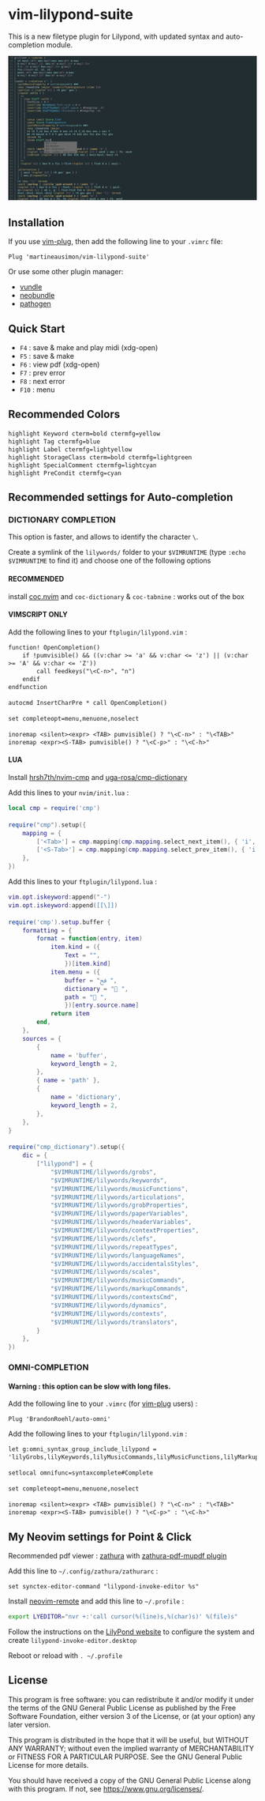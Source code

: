 # vim-lilypond-suite

This is a new filetype plugin for Lilypond, with updated syntax and auto-completion module.

<p align="center">
<img src="https://github.com/martineausimon/vim-lilypond-suite/blob/main/screenshoot.png">
</p>

## Installation

If you use [vim-plug](https://github.com/junegunn/vim-plug), then add the following line to your `.vimrc` file:

```vim
Plug 'martineausimon/vim-lilypond-suite'
```

Or use some other plugin manager:

* [vundle](https://github.com/gmarik/vundle)
* [neobundle](https://github.com/Shougo/neobundle.vim)
* [pathogen](https://github.com/tpope/vim-pathogen)

## Quick Start

* `F4` : save & make and play midi (xdg-open)
* `F5` : save & make
* `F6` : view pdf (xdg-open)
* `F7` : prev error
* `F8` : next error
* `F10` : menu

## Recommended Colors

```vim
highlight Keyword cterm=bold ctermfg=yellow
highlight Tag ctermfg=blue
highlight Label ctermfg=lightyellow
highlight StorageClass cterm=bold ctermfg=lightgreen
highlight SpecialComment ctermfg=lightcyan
highlight PreCondit ctermfg=cyan
```

## Recommended settings for Auto-completion

### DICTIONARY COMPLETION

This option is faster, and allows to identify the character `\`.

Create a symlink of the `lilywords/` folder to your `$VIMRUNTIME` (type `:echo $VIMRUNTIME` to find it) and choose one of the following options

#### RECOMMENDED

install [coc.nvim](https://github.com/neoclide/coc.nvim) and `coc-dictionary` & `coc-tabnine` : works out of the box

#### VIMSCRIPT ONLY

Add the following lines to your `ftplugin/lilypond.vim` :

```vim
function! OpenCompletion()
	if !pumvisible() && ((v:char >= 'a' && v:char <= 'z') || (v:char >= 'A' && v:char <= 'Z'))
		call feedkeys("\<C-n>", "n")
	endif
endfunction

autocmd InsertCharPre * call OpenCompletion()

set completeopt=menu,menuone,noselect

inoremap <silent><expr> <TAB> pumvisible() ? "\<C-n>" : "\<TAB>"
inoremap <expr><S-TAB> pumvisible() ? "\<C-p>" : "\<C-h>"
```

#### LUA

Install [hrsh7th/nvim-cmp](https://github.com/hrsh7th/nvim-cmp) and [uga-rosa/cmp-dictionary](https://github.com/uga-rosa/cmp-dictionary)

Add this lines to your `nvim/init.lua` :

```lua
local cmp = require('cmp')

require("cmp").setup({
	mapping = {
		['<Tab>'] = cmp.mapping(cmp.mapping.select_next_item(), { 'i', 's' }),
		['<S-Tab>'] = cmp.mapping(cmp.mapping.select_prev_item(), { 'i', 's' }),
	},
})
```

Add this lines to your `ftplugin/lilypond.lua` :

```lua
vim.opt.iskeyword:append("-")
vim.opt.iskeyword:append([[\]])

require('cmp').setup.buffer {
	formatting = {
		format = function(entry, item)
			item.kind = ({
				Text = "",
				})[item.kind]
			item.menu = ({
				buffer = "ﰮ ",
				dictionary = " ",
				path = " ",
				})[entry.source.name]
			return item
		end,
	},
	sources = {
		{ 
			name = 'buffer',
			keyword_length = 2,
		},
		{ name = 'path' },
		{ 
			name = 'dictionary',
			keyword_length = 2,
		},
	},
}

require("cmp_dictionary").setup({
	dic = {
		["lilypond"] = {
			"$VIMRUNTIME/lilywords/grobs",
			"$VIMRUNTIME/lilywords/keywords",
			"$VIMRUNTIME/lilywords/musicFunctions",
			"$VIMRUNTIME/lilywords/articulations",
			"$VIMRUNTIME/lilywords/grobProperties",
			"$VIMRUNTIME/lilywords/paperVariables",
			"$VIMRUNTIME/lilywords/headerVariables",
			"$VIMRUNTIME/lilywords/contextProperties",
			"$VIMRUNTIME/lilywords/clefs",
			"$VIMRUNTIME/lilywords/repeatTypes",
			"$VIMRUNTIME/lilywords/languageNames",
			"$VIMRUNTIME/lilywords/accidentalsStyles",
			"$VIMRUNTIME/lilywords/scales",
			"$VIMRUNTIME/lilywords/musicCommands",
			"$VIMRUNTIME/lilywords/markupCommands",
			"$VIMRUNTIME/lilywords/contextsCmd",
			"$VIMRUNTIME/lilywords/dynamics",
			"$VIMRUNTIME/lilywords/contexts",
			"$VIMRUNTIME/lilywords/translators",
		}
	},
})
```

### OMNI-COMPLETION

#### Warning : this option can be slow with long files.

Add the following line to your `.vimrc` (for [vim-plug](https://github.com/junegunn/vim-plug) users) :

```vim
Plug 'BrandonRoehl/auto-omni'
```

Add the following lines to your `ftplugin/lilypond.vim` :

```vim
let g:omni_syntax_group_include_lilypond = 'lilyGrobs,lilyKeywords,lilyMusicCommands,lilyMusicFunctions,lilyMarkupCommands,lilyArticulations,lilyGrobProperties,lilyHeaderVariables,lilyPaperVariables,lilyContextProperties,lilyDynamics,lilyScales,lilyContexts,lilyTranslators,lilyClefs,lilyRepeatTypes,lilyAccidentalsStyles'

setlocal omnifunc=syntaxcomplete#Complete

set completeopt=menu,menuone,noselect

inoremap <silent><expr> <TAB> pumvisible() ? "\<C-n>" : "\<TAB>"
inoremap <expr><S-TAB> pumvisible() ? "\<C-p>" : "\<C-h>"
```

## My Neovim settings for Point & Click

Recommended pdf viewer : [zathura](https://pwmt.org/projects/zathura/) with [zathura-pdf-mupdf plugin](https://pwmt.org/projects/zathura-pdf-mupdf/)

Add this line to `~/.config/zathura/zathurarc` :

	set synctex-editor-command "lilypond-invoke-editor %s"

Install [neovim-remote](https://github.com/mhinz/neovim-remote) and add this line to `~/.profile` :

```bash
export LYEDITOR="nvr +:'call cursor(%(line)s,%(char)s)' %(file)s"
```

Follow the instructions on the [LilyPond website](https://lilypond.org/doc/v2.23/Documentation/usage/configuring-the-system-for-point-and-click#) to configure the system and create `lilypond-invoke-editor.desktop`

Reboot or reload with `. ~/.profile`

## License

This program is free software: you can redistribute it and/or modify it under the terms of the GNU General Public License as published by the Free Software Foundation, either version 3 of the License, or (at your option) any later version.

This program is distributed in the hope that it will be useful, but WITHOUT ANY WARRANTY; without even the implied warranty of MERCHANTABILITY or FITNESS FOR A PARTICULAR PURPOSE.  See the GNU General Public License for more details.

You should have received a copy of the GNU General Public License along with this program.  If not, see <https://www.gnu.org/licenses/>.
